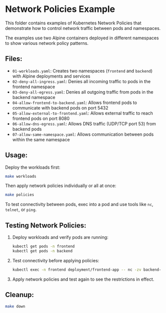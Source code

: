 # Network Policies Example

This folder contains examples of Kubernetes Network Policies that demonstrate how to control network traffic between pods and namespaces.

The examples use two Alpine containers deployed in different namespaces to show various network policy patterns.

## Files:

- `01-workloads.yaml`: Creates two namespaces (`frontend` and `backend`) with Alpine deployments and services
- `02-deny-all-ingress.yaml`: Denies all incoming traffic to pods in the frontend namespace
- `03-deny-all-egress.yaml`: Denies all outgoing traffic from pods in the backend namespace
- `04-allow-frontend-to-backend.yaml`: Allows frontend pods to communicate with backend pods on port 5432
- `05-allow-external-to-frontend.yaml`: Allows external traffic to reach frontend pods on port 8080
- `06-allow-dns-egress.yaml`: Allows DNS traffic (UDP/TCP port 53) from backend pods
- `07-allow-same-namespace.yaml`: Allows communication between pods within the same namespace

## Usage:

Deploy the workloads first:
```bash
make workloads
```

Then apply network policies individually or all at once:
```bash
make policies
```

To test connectivity between pods, exec into a pod and use tools like `nc`, `telnet`, or `ping`.

## Testing Network Policies:

1. Deploy workloads and verify pods are running:
   ```bash
   kubectl get pods -n frontend
   kubectl get pods -n backend
   ```

2. Test connectivity before applying policies:
   ```bash
   kubectl exec -n frontend deployment/frontend-app -- nc -zv backend-service.backend 5432
   ```

3. Apply network policies and test again to see the restrictions in effect.

## Cleanup:

```bash
make down
```
